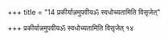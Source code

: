 +++
title = "14 प्रकीर्यान्नमुपवीयॐ स्वधोच्यतामिति विसृजेत्"

+++
प्रकीर्यान्नमुपवीयॐ स्वधोच्यतामिति विसृजेत् १४